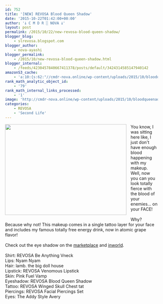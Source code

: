 ```yaml
---
id: 752
title: '[NEW] REVOSA Blood Queen Shadow'
date: '2015-10-22T01:42:00+00:00'
author: '𐕣 C M D R ░ NOVA 𐕣'
layout: post
permalink: /2015/10/22/new-revosa-blood-queen-shadow/
blogger_blog:
    - slrevosa.blogspot.com
blogger_author:
    - nova-ayashi
blogger_permalink:
    - /2015/10/new-revosa-blood-queen-shadow.html
blogger_internal:
    - /feeds/4230457840667411378/posts/default/3424314585147940142
amazonS3_cache:
    - 'a:10:{s:62:"//cmdr-nova.online/wp-content/uploads/2015/10/bloodqueenad.png";a:1:{s:9:"timestamp";i:1721698459;}s:70:"//cmdr-nova.online/wp-content/uploads/2015/10/bloodqueenad-300x225.png";a:1:{s:9:"timestamp";i:1721698459;}s:62:"//cmdr-nova.online/wp-content/uploads/2015/10/beanythingad.png";a:1:{s:9:"timestamp";i:1715794656;}s:59:"//cmdr-nova.online/wp-content/uploads/2015/10/sicksadad.png";a:1:{s:9:"timestamp";i:1715794656;}s:64:"//cmdr-nova.online/wp-content/uploads/2015/10/spoopypolishad.png";a:1:{s:9:"timestamp";i:1715794656;}s:59:"//cmdr-nova.online/wp-content/uploads/2015/10/energyad2.png";a:1:{s:9:"timestamp";i:1715794656;}s:57:"//cmdr-nova.online/wp-content/uploads/2015/10/venomad.png";a:1:{s:9:"timestamp";i:1715794656;}s:51:"//cmdr-nova.online/wp-content/uploads/2024/02/3.gif";a:1:{s:9:"timestamp";i:1715794656;}s:57:"//cmdr-nova.online/wp-content/uploads/2024/02/NoAi_01.png";a:1:{s:9:"timestamp";i:1721549629;}s:67:"//cmdr-nova.online/wp-content/uploads/2024/02/721ac29ea9cbae00.jpeg";a:1:{s:9:"timestamp";i:1714985725;}}'
rank_math_analytic_object_id:
    - '79'
rank_math_internal_links_processed:
    - '1'
image: 'http://cmdr-nova.online/wp-content/uploads/2015/10/bloodqueenad.png'
categories:
    - REVOSA
    - 'Second Life'
---
```


<div style="clear: both; text-align: center;">
<a href="http://cmdr-nova.online/wp-content/uploads/2015/10/bloodqueenad.png" style="clear: left; float: left; margin-bottom: 1em; margin-right: 1em;"><img border="0" height="300" src="http://cmdr-nova.online/wp-content/uploads/2015/10/bloodqueenad-300x225.png" width="400" /></a></div>
You know, I was sitting here like, I just don't have enough blood happening with my makeup. Well, now you can you look totally fierce with the blood of your enemies... on your FACE!<br />
<br />
Why? Because why not! This makeup comes in a single tattoo layer for your face and includes my famous totally free energy drink, now in atomic grape flavor!<br />
<br />
Check out the eye shadow on the <a href="https://marketplace.secondlife.com/p/REVOSA-Blood-Queen-Shadow/7929920" target="_blank" rel="noopener">marketplace</a> and <a href="http://maps.secondlife.com/secondlife/Pisces/172/241/27" target="_blank" rel="noopener">inworld</a>.<br />
<br />
Shirt: REVOSA Be Anything Vneck<br />Lips: Nyam Nyam<br />
Hair: lamb. the big doll house<br />
Lipstick: REVOSA Venomous Lipstick<br />
Skin: Pink Fuel Vamp<br />
Eyeshadow: REVOSA Blood Queen Shadow<br />
Tattoo: REVOSA Winged Skull Chest tat<br />
Piercings: REVOSA Facial Piercings Set<br />
Eyes: The Addy Style Avery